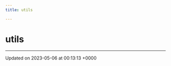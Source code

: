 ```yaml
---
title: utils

---
```


# utils








-------------------------------

Updated on 2023-05-06 at 00:13:13 +0000